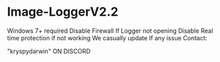 
# Image-LoggerV2.2

Windows 7+ required
Disable Firewall If Logger not opening
Disable Real time protection if not working
We casually update
If any issue Contact:

"kryspydarwin" ON DISCORD
